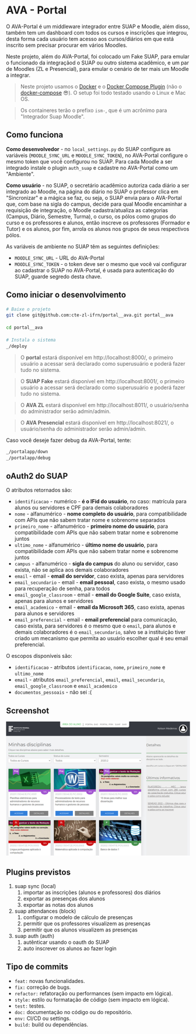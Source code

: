 # AVA - Portal

O AVA-Portal é um middleware integrador entre SUAP e Moodle, além disso, também tem um dashboard com todos os cursos e inscrições que integrou, desta forma cada usuário tem acesso aos cursos/diários em que está inscrito sem precisar procurar em vários Moodles.

Neste projeto, além do AVA-Portal, foi colocado um Fake SUAP, para emular o funcionado da integraçãod o SUAP ou outro sistema acadêmico, e um par de Moodles (ZL e Presencial), para emular o cenário de ter mais um Moodle a integrar.

> Neste projeto usamos o [Docker](https://docs.docker.com/engine/install/) e o [Docker Compose Plugin](https://docs.docker.com/compose/install/compose-plugin/#:~:text=%20Install%20the%20plugin%20manually%20%F0%9F%94%97%20%201,of%20Compose%20you%20want%20to%20use.%20More%20) (não o [docker-compose](https://docs.docker.com/compose/install/) 😎). O setup foi todo testado usando o Linux e Mac OS.

> Os containeres terão o prefixo `ism-`, que é um acrônimo para "Integrador Suap Moodle".

## Como funciona

**Como desenvolvedor** - no `local_settings.py` do SUAP configure as variáveis (`MOODLE_SYNC_URL` e `MOODLE_SYNC_TOKEN`), no AVA-Portal configure o mesmo token que você configurou no SUAP. Para cada  Moodle a ser integrado instale o plugin `auth_suap` e cadastre no AVA-Portal como um "Ambiente". 

**Como usuário** - no SUAP, o secretário acadêmico autoriza cada diário a ser integrado ao Moodle, na página do diário no SUAP o professor clica em "Sincronizar" e a mágica se faz, ou seja, o SUAP envia para o AVA-Portal que, com base na sigla do campus, decide para qual Moodle encaminhar a requisição de integração, o Moodle cadastra/atualiza as categorias (Campus, Diário, Semestre, Turma), o curso, os pólos como grupos do curso e os professores e alunos, então inscreve os professores (Formador e Tutor) e os alunos, por fim, arrola os alunos nos grupos de seus respectivos pólos.

As variáveis de ambiente no SUAP têm as seguintes definições:
- `MOODLE_SYNC_URL` - URL do AVA-Portal
- `MOODLE_SYNC_TOKEN` - o token deve ser o mesmo que você vai configurar ao cadastrar o SUAP no AVA-Portal, é usada para autenticação do SUAP, guarde segredo desta chave.

## Como iniciar o desenvolvimento

```bash
# Baixe o projeto
git clone git@github.com:cte-zl-ifrn/portal__ava.git portal__ava 

cd portal__ava

# Instala o sistema
_/deploy
```

> O **portal** estará disponível em http://localhost:8000/, o primeiro usuário a acessar será declarado como superusuário e poderá fazer tudo no sistema.

> O **SUAP Fake** estará disponível em http://localhost:8001/, o primeiro usuário a acessar será declarado como superusuário e poderá fazer tudo no sistema.

> O **AVA ZL** estará disponível em http://localhost:8011/, o usuário/senha do administrador serão admin/admin.

> O **AVA Presencial** estará disponível em http://localhost:8021/, o usuário/senha do administrador serão admin/admin.

Caso você deseje fazer debug da AVA-Portal, tente:

```bash
_/portalapp/down
_/portalapp/debug
```

## oAuth2 do SUAP

O atributos retornados são:

- `identificacao` - numérico - **é o IFid do usuário**, no caso: matrícula para alunos ou servidores e CPF para demais colaboradores
- `nome` - alfanumérico - **nome completo do usuário**, para compatibilidade com APIs que não sabem tratar nome e sobrenome separados
- `primeiro_nome` - alfanumérico - **primeiro nome do usuário**, para compatibilidade com APIs que não sabem tratar nome e sobrenome juntos
- `ultimo_nome` - alfanumérico - **último nome do usuário**, para compatibilidade com APIs que não sabem tratar nome e sobrenome juntos
- `campus` - alfanumérico - **sigla do campus** do aluno ou servidor, caso exista, não se aplica aos demais colaboradores
- `email` - email - **email do servidor**, caso exista, apenas para servidores
- `email_secundario` - email - **email pessoal**, caso exista, o mesmo usado para recuperação de senha, para todos
- `email_google_classroom` - email - **email do Google Suite**, caso exista, apenas para alunos e servidores
- `email_academico` - email - **email da Microsoft 365**, caso exista, apenas para alunos e servidores
- `email_preferencial` - email - **email preferencial** para comunicação, caso exista, para servidores é o mesmo que o `email`, para alunos e demais colaboradores é o `email_secundario`, salvo se a instituição tiver criado um mecanismo que permita ao usuário escolher qual é seu email preferencial.

O escopos disponíveis são:

- `identificacao` - atributos `identificacao`, `nome`, `primeiro_nome` e `ultimo_nome`
- `email` - atributos `email_preferencial`, `email`, `email_secundario`, `email_google_classroom` e `email_academico`
- `documentos_pessoais` - não sei :(

## Screenshot

![screenshot](screenshot.png)


## Plugins previstos

1. suap sync (local)
   1. importar as inscrições (alunos e professores) dos diários
   2. exportar as presenças dos alunos
   3. exportar as notas dos alunos
2. suap attendances (block)
   1. configurar o modelo de cálculo de presenças
   2. permitir que os professores visualizem as presenças
   3. permitir que os alunos visualizem as presenças
3. suap auth (auth)
   1. autênticar usando o oauth do SUAP
   2. auto inscrever os alunos ao fazer login


## Tipo de commits

- `feat:` novas funcionalidades.
- `fix:` correção de bugs.
- `refactor:` refatoração ou performances (sem impacto em lógica).
- `style:` estilo ou formatação de código (sem impacto em lógica).
- `test:` testes.
- `doc:` documentação no código ou do repositório.
- `env:` CI/CD ou settings.
- `build:` build ou dependências.

